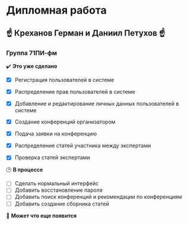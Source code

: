 # Дипломная работа
## :point_up: Креханов Герман и Даниил Петухов :point_up:
### Группа 71ПИ-фм

:heavy_check_mark: **Это уже сделано**    
- [X] Регистрация пользователей в системе
- [X] Распределение прав пользователей в системе
- [X] Добавление и редактирование личных данных пользователей в системе
- [X] Создание конференций организатором
- [X] Подача заявки на конференцию
- [X] Распределение статей участника между экспертами
- [X] Проверка статей экспертами


:clock2: **В процессе**
- [ ] Сделать нормальный интерфейс
- [ ] Добавить восстановление пароля
- [ ] Добавить поиск конференций и рекомендации по конференциям
- [ ] Добавить создание сборника статей

:memo: **Может что еще появится**
